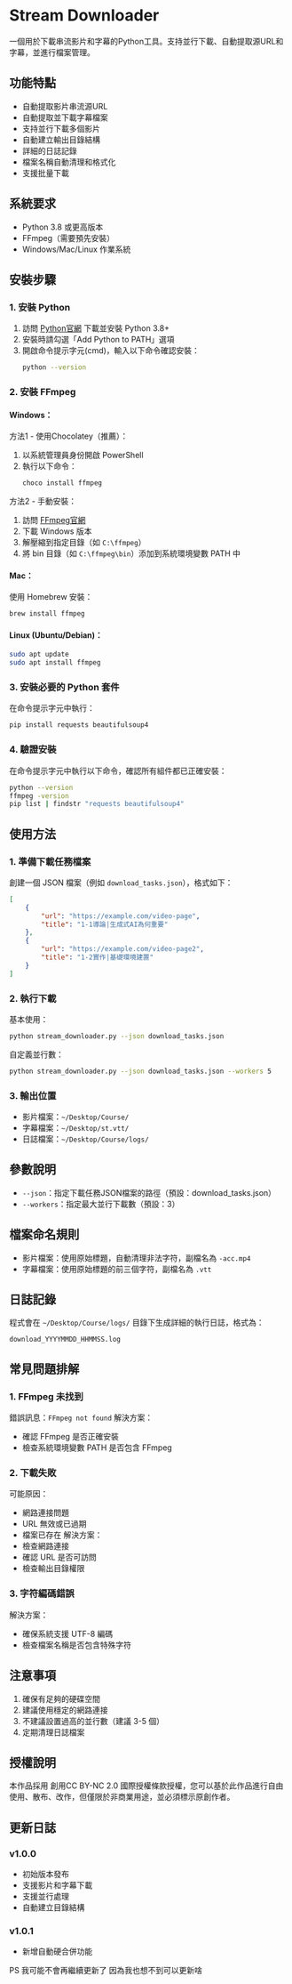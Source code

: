 # Stream Downloader

一個用於下載串流影片和字幕的Python工具。支持並行下載、自動提取源URL和字幕，並進行檔案管理。

## 功能特點

- 自動提取影片串流源URL
- 自動提取並下載字幕檔案
- 支持並行下載多個影片
- 自動建立輸出目錄結構
- 詳細的日誌記錄
- 檔案名稱自動清理和格式化
- 支援批量下載

## 系統要求

- Python 3.8 或更高版本
- FFmpeg（需要預先安裝）
- Windows/Mac/Linux 作業系統

## 安裝步驟

### 1. 安裝 Python

1. 訪問 [Python官網](https://www.python.org/downloads/) 下載並安裝 Python 3.8+
2. 安裝時請勾選「Add Python to PATH」選項
3. 開啟命令提示字元(cmd)，輸入以下命令確認安裝：
   ```bash
   python --version
   ```

### 2. 安裝 FFmpeg

#### Windows：
方法1 - 使用Chocolatey（推薦）：
1. 以系統管理員身份開啟 PowerShell
2. 執行以下命令：
   ```powershell
   choco install ffmpeg
   ```

方法2 - 手動安裝：
1. 訪問 [FFmpeg官網](https://ffmpeg.org/download.html)
2. 下載 Windows 版本
3. 解壓縮到指定目錄（如 `C:\ffmpeg`）
4. 將 bin 目錄（如 `C:\ffmpeg\bin`）添加到系統環境變數 PATH 中

#### Mac：
使用 Homebrew 安裝：
```bash
brew install ffmpeg
```

#### Linux (Ubuntu/Debian)：
```bash
sudo apt update
sudo apt install ffmpeg
```

### 3. 安裝必要的 Python 套件

在命令提示字元中執行：
```bash
pip install requests beautifulsoup4
```

### 4. 驗證安裝

在命令提示字元中執行以下命令，確認所有組件都已正確安裝：
```bash
python --version
ffmpeg -version
pip list | findstr "requests beautifulsoup4"
```

## 使用方法

### 1. 準備下載任務檔案

創建一個 JSON 檔案（例如 `download_tasks.json`），格式如下：
```json
[
    {
        "url": "https://example.com/video-page",
        "title": "1-1導論|生成式AI為何重要"
    },
    {
        "url": "https://example.com/video-page2",
        "title": "1-2實作|基礎環境建置"
    }
]
```

### 2. 執行下載

基本使用：
```bash
python stream_downloader.py --json download_tasks.json
```

自定義並行數：
```bash
python stream_downloader.py --json download_tasks.json --workers 5
```

### 3. 輸出位置

- 影片檔案：`~/Desktop/Course/`
- 字幕檔案：`~/Desktop/st.vtt/`
- 日誌檔案：`~/Desktop/Course/logs/`

## 參數說明

- `--json`：指定下載任務JSON檔案的路徑（預設：download_tasks.json）
- `--workers`：指定最大並行下載數（預設：3）

## 檔案命名規則

- 影片檔案：使用原始標題，自動清理非法字符，副檔名為 `-acc.mp4`
- 字幕檔案：使用原始標題的前三個字符，副檔名為 `.vtt`

## 日誌記錄

程式會在 `~/Desktop/Course/logs/` 目錄下生成詳細的執行日誌，格式為：
```
download_YYYYMMDD_HHMMSS.log
```

## 常見問題排解

### 1. FFmpeg 未找到
錯誤訊息：`FFmpeg not found`
解決方案：
- 確認 FFmpeg 是否正確安裝
- 檢查系統環境變數 PATH 是否包含 FFmpeg

### 2. 下載失敗
可能原因：
- 網路連接問題
- URL 無效或已過期
- 檔案已存在
解決方案：
- 檢查網路連接
- 確認 URL 是否可訪問
- 檢查輸出目錄權限

### 3. 字符編碼錯誤
解決方案：
- 確保系統支援 UTF-8 編碼
- 檢查檔案名稱是否包含特殊字符

## 注意事項

1. 確保有足夠的硬碟空間
2. 建議使用穩定的網路連接
3. 不建議設置過高的並行數（建議 3-5 個）
4. 定期清理日誌檔案

## 授權說明

本作品採用 創用CC BY-NC 2.0 國際授權條款授權，您可以基於此作品進行自由使用、散布、改作，但僅限於非商業用途，並必須標示原創作者。

## 更新日誌

### v1.0.0
- 初始版本發布
- 支援影片和字幕下載
- 支援並行處理
- 自動建立目錄結構

### v1.0.1
- 新增自動硬合併功能

PS 我可能不會再繼續更新了 因為我也想不到可以更新啥